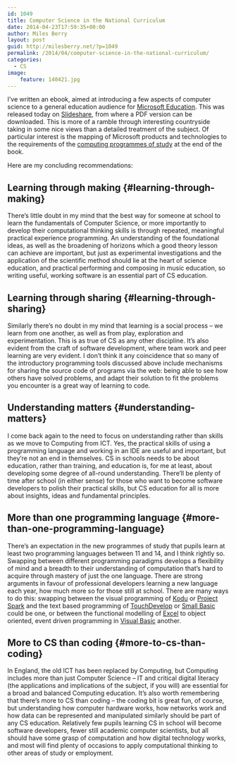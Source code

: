 ```yaml
---
id: 1049
title: Computer Science in the National Curriculum
date: 2014-04-23T17:59:35+00:00
author: Miles Berry
layout: post
guid: http://milesberry.net/?p=1049
permalink: /2014/04/computer-science-in-the-national-curriculum/
categories:
  - CS
image:
    feature: 140421.jpg
---
```

I&#8217;ve written an ebook, aimed at introducing a few aspects of computer science to a general education audience for [Microsoft Education](http://www.microsoft.com/education/en-gb/Pages/index.aspx). This was released today on [Slideshare](http://www.slideshare.net/Microsofteduk/computer-science-in-the-national-curriculum), from where a PDF version can be downloaded. This is more of a ramble through interesting countryside taking in some nice views than a detailed treatment of the subject. Of particular interest is the mapping of Microsoft products and technologies to the requirements of the [computing programmes of study](https://www.gov.uk/government/publications/national-curriculum-in-england-computing-programmes-of-study/national-curriculum-in-england-computing-programmes-of-study) at the end of the book.

Here are my concluding recommendations:

## Learning through making {#learning-through-making}

There’s little doubt in my mind that the best way for someone at school to learn the fundamentals of Computer Science, or more importantly to develop their computational thinking skills is through repeated, meaningful practical experience programming. An understanding of the foundational ideas, as well as the broadening of horizons which a good theory lesson can achieve are important, but just as experimental investigations and the application of the scientific method should lie at the heart of science education, and practical performing and composing in music education, so writing useful, working software is an essential part of CS education.

## Learning through sharing {#learning-through-sharing}

Similarly there’s no doubt in my mind that learning is a social process &#8211; we learn from one another, as well as from play, exploration and experimentation. This is as true of CS as any other discipline. It’s also evident from the craft of software development, where team work and peer learning are very evident. I don’t think it any coincidence that so many of the introductory programming tools discussed above include mechanisms for sharing the source code of programs via the web: being able to see how others have solved problems, and adapt their solution to fit the problems you encounter is a great way of learning to code.

## Understanding matters {#understanding-matters}

I come back again to the need to focus on understanding rather than skills as we move to Computing from ICT. Yes, the practical skills of using a programming language and working in an IDE are useful and important, but they’re not an end in themselves. CS in schools needs to be about education, rather than training, and education is, for me at least, about developing some degree of all-round understanding. There’ll be plenty of time after school (in either sense) for those who want to become software developers to polish their practical skills, but CS education for all is more about insights, ideas and fundamental principles.

## More than one programming language {#more-than-one-programming-language}

There’s an expectation in the new programmes of study that pupils learn at least two programming languages between 11 and 14, and I think rightly so. Swapping between different programming paradigms develops a flexibility of mind and a breadth to their understanding of computation that’s hard to acquire through mastery of just the one language. There are strong arguments in favour of professional developers learning a new language each year, how much more so for those still at school. There are many ways to do this: swapping between the visual programming of [Kodu](http://research.microsoft.com/en-us/projects/kodu/) or [Project Spark](http://projectspark.com/) and the text based programming of [TouchDevelop](https://www.touchdevelop.com/) or [Small Basic](http://smallbasic.com/) could be one, or between the functional modelling of [Excel](http://office.microsoft.com/en-us/excel/) to object oriented, event driven programming in <a href="http://msdn.microsoft.com/en-us/library/2x7h1hfk.aspx" target="_blank">Visual Basic</a> another.

## More to CS than coding {#more-to-cs-than-coding}

In England, the old ICT has been replaced by Computing, but Computing includes more than just Computer Science &#8211; IT and critical digital literacy (the applications and implications of the subject, if you will) are essential for a broad and balanced Computing education. It’s also worth remembering that there’s more to CS than coding &#8211; the coding bit is great fun, of course, but understanding how computer hardware works, how networks work and how data can be represented and manipulated similarly should be part of any CS education. Relatively few pupils learning CS in school will become software developers, fewer still academic computer scientists, but all should have some grasp of computation and how digital technology works, and most will find plenty of occasions to apply computational thinking to other areas of study or employment.
